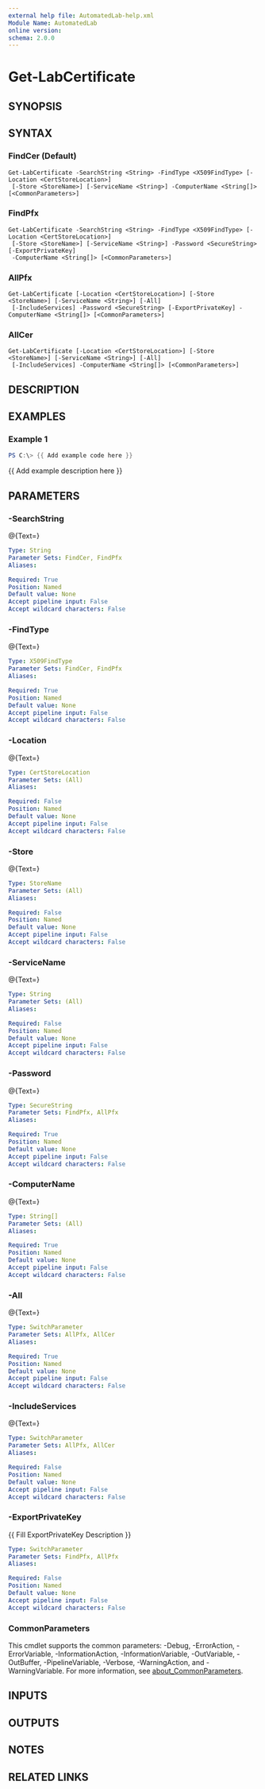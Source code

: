 ```yaml
---
external help file: AutomatedLab-help.xml
Module Name: AutomatedLab
online version:
schema: 2.0.0
---
```


# Get-LabCertificate

## SYNOPSIS

## SYNTAX

### FindCer (Default)
```
Get-LabCertificate -SearchString <String> -FindType <X509FindType> [-Location <CertStoreLocation>]
 [-Store <StoreName>] [-ServiceName <String>] -ComputerName <String[]> [<CommonParameters>]
```

### FindPfx
```
Get-LabCertificate -SearchString <String> -FindType <X509FindType> [-Location <CertStoreLocation>]
 [-Store <StoreName>] [-ServiceName <String>] -Password <SecureString> [-ExportPrivateKey]
 -ComputerName <String[]> [<CommonParameters>]
```

### AllPfx
```
Get-LabCertificate [-Location <CertStoreLocation>] [-Store <StoreName>] [-ServiceName <String>] [-All]
 [-IncludeServices] -Password <SecureString> [-ExportPrivateKey] -ComputerName <String[]> [<CommonParameters>]
```

### AllCer
```
Get-LabCertificate [-Location <CertStoreLocation>] [-Store <StoreName>] [-ServiceName <String>] [-All]
 [-IncludeServices] -ComputerName <String[]> [<CommonParameters>]
```

## DESCRIPTION

## EXAMPLES

### Example 1
```powershell
PS C:\> {{ Add example code here }}
```

{{ Add example description here }}

## PARAMETERS

### -SearchString
@{Text=}

```yaml
Type: String
Parameter Sets: FindCer, FindPfx
Aliases:

Required: True
Position: Named
Default value: None
Accept pipeline input: False
Accept wildcard characters: False
```

### -FindType
@{Text=}

```yaml
Type: X509FindType
Parameter Sets: FindCer, FindPfx
Aliases:

Required: True
Position: Named
Default value: None
Accept pipeline input: False
Accept wildcard characters: False
```

### -Location
@{Text=}

```yaml
Type: CertStoreLocation
Parameter Sets: (All)
Aliases:

Required: False
Position: Named
Default value: None
Accept pipeline input: False
Accept wildcard characters: False
```

### -Store
@{Text=}

```yaml
Type: StoreName
Parameter Sets: (All)
Aliases:

Required: False
Position: Named
Default value: None
Accept pipeline input: False
Accept wildcard characters: False
```

### -ServiceName
@{Text=}

```yaml
Type: String
Parameter Sets: (All)
Aliases:

Required: False
Position: Named
Default value: None
Accept pipeline input: False
Accept wildcard characters: False
```

### -Password
@{Text=}

```yaml
Type: SecureString
Parameter Sets: FindPfx, AllPfx
Aliases:

Required: True
Position: Named
Default value: None
Accept pipeline input: False
Accept wildcard characters: False
```

### -ComputerName
@{Text=}

```yaml
Type: String[]
Parameter Sets: (All)
Aliases:

Required: True
Position: Named
Default value: None
Accept pipeline input: False
Accept wildcard characters: False
```

### -All
@{Text=}

```yaml
Type: SwitchParameter
Parameter Sets: AllPfx, AllCer
Aliases:

Required: True
Position: Named
Default value: None
Accept pipeline input: False
Accept wildcard characters: False
```

### -IncludeServices
@{Text=}

```yaml
Type: SwitchParameter
Parameter Sets: AllPfx, AllCer
Aliases:

Required: False
Position: Named
Default value: None
Accept pipeline input: False
Accept wildcard characters: False
```

### -ExportPrivateKey
{{ Fill ExportPrivateKey Description }}

```yaml
Type: SwitchParameter
Parameter Sets: FindPfx, AllPfx
Aliases:

Required: False
Position: Named
Default value: None
Accept pipeline input: False
Accept wildcard characters: False
```

### CommonParameters
This cmdlet supports the common parameters: -Debug, -ErrorAction, -ErrorVariable, -InformationAction, -InformationVariable, -OutVariable, -OutBuffer, -PipelineVariable, -Verbose, -WarningAction, and -WarningVariable. For more information, see [about_CommonParameters](http://go.microsoft.com/fwlink/?LinkID=113216).

## INPUTS

## OUTPUTS

## NOTES

## RELATED LINKS
